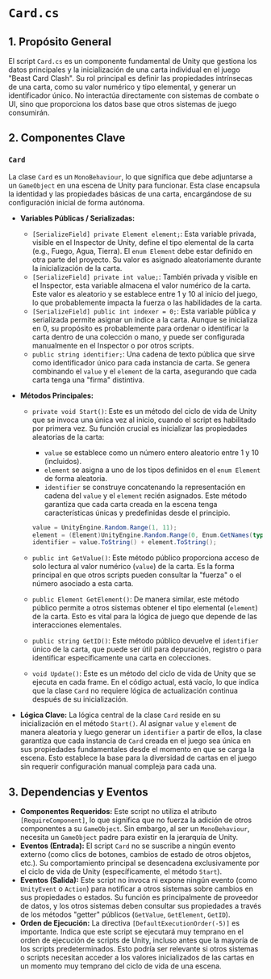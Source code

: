 # `Card.cs`

## 1. Propósito General

El script `Card.cs` es un componente fundamental de Unity que gestiona los datos principales y la inicialización de una carta individual en el juego "Beast Card Clash". Su rol principal es definir las propiedades intrínsecas de una carta, como su valor numérico y tipo elemental, y generar un identificador único. No interactúa directamente con sistemas de combate o UI, sino que proporciona los datos base que otros sistemas de juego consumirán.

## 2. Componentes Clave

### `Card`

La clase `Card` es un `MonoBehaviour`, lo que significa que debe adjuntarse a un `GameObject` en una escena de Unity para funcionar. Esta clase encapsula la identidad y las propiedades básicas de una carta, encargándose de su configuración inicial de forma autónoma.

*   **Variables Públicas / Serializadas:**
    *   `[SerializeField] private Element element;`: Esta variable privada, visible en el Inspector de Unity, define el tipo elemental de la carta (e.g., Fuego, Agua, Tierra). El `enum Element` debe estar definido en otra parte del proyecto. Su valor es asignado aleatoriamente durante la inicialización de la carta.
    *   `[SerializeField] private int value;`: También privada y visible en el Inspector, esta variable almacena el valor numérico de la carta. Este valor es aleatorio y se establece entre 1 y 10 al inicio del juego, lo que probablemente impacta la fuerza o las habilidades de la carta.
    *   `[SerializeField] public int indexer = 0;`: Esta variable pública y serializada permite asignar un índice a la carta. Aunque se inicializa en 0, su propósito es probablemente para ordenar o identificar la carta dentro de una colección o mano, y puede ser configurada manualmente en el Inspector o por otros scripts.
    *   `public string identifier;`: Una cadena de texto pública que sirve como identificador único para cada instancia de carta. Se genera combinando el `value` y el `element` de la carta, asegurando que cada carta tenga una "firma" distintiva.

*   **Métodos Principales:**
    *   `private void Start()`: Este es un método del ciclo de vida de Unity que se invoca una única vez al inicio, cuando el script es habilitado por primera vez. Su función crucial es inicializar las propiedades aleatorias de la carta:
        *   `value` se establece como un número entero aleatorio entre 1 y 10 (incluidos).
        *   `element` se asigna a uno de los tipos definidos en el `enum Element` de forma aleatoria.
        *   `identifier` se construye concatenando la representación en cadena del `value` y el `element` recién asignados.
        Este método garantiza que cada carta creada en la escena tenga características únicas y predefinidas desde el principio.

        ```csharp
        value = UnityEngine.Random.Range(1, 11);
        element = (Element)UnityEngine.Random.Range(0, Enum.GetNames(typeof(Element)).Length);
        identifier = value.ToString() + element.ToString();
        ```
    *   `public int GetValue()`: Este método público proporciona acceso de solo lectura al valor numérico (`value`) de la carta. Es la forma principal en que otros scripts pueden consultar la "fuerza" o el número asociado a esta carta.
    *   `public Element GetElement()`: De manera similar, este método público permite a otros sistemas obtener el tipo elemental (`element`) de la carta. Esto es vital para la lógica de juego que depende de las interacciones elementales.
    *   `public string GetID()`: Este método público devuelve el `identifier` único de la carta, que puede ser útil para depuración, registro o para identificar específicamente una carta en colecciones.
    *   `void Update()`: Este es un método del ciclo de vida de Unity que se ejecuta en cada frame. En el código actual, está vacío, lo que indica que la clase `Card` no requiere lógica de actualización continua después de su inicialización.

*   **Lógica Clave:**
    La lógica central de la clase `Card` reside en su inicialización en el método `Start()`. Al asignar `value` y `element` de manera aleatoria y luego generar un `identifier` a partir de ellos, la clase garantiza que cada instancia de `Card` creada en el juego sea única en sus propiedades fundamentales desde el momento en que se carga la escena. Esto establece la base para la diversidad de cartas en el juego sin requerir configuración manual compleja para cada una.

## 3. Dependencias y Eventos

*   **Componentes Requeridos:** Este script no utiliza el atributo `[RequireComponent]`, lo que significa que no fuerza la adición de otros componentes a su `GameObject`. Sin embargo, al ser un `MonoBehaviour`, necesita un `GameObject` padre para existir en la jerarquía de Unity.
*   **Eventos (Entrada):** El script `Card` no se suscribe a ningún evento externo (como clics de botones, cambios de estado de otros objetos, etc.). Su comportamiento principal se desencadena exclusivamente por el ciclo de vida de Unity (específicamente, el método `Start`).
*   **Eventos (Salida):** Este script no invoca ni expone ningún evento (como `UnityEvent` o `Action`) para notificar a otros sistemas sobre cambios en sus propiedades o estados. Su función es principalmente de proveedor de datos, y los otros sistemas deben consultar sus propiedades a través de los métodos "getter" públicos (`GetValue`, `GetElement`, `GetID`).
*   **Orden de Ejecución:** La directiva `[DefaultExecutionOrder(-5)]` es importante. Indica que este script se ejecutará muy temprano en el orden de ejecución de scripts de Unity, incluso antes que la mayoría de los scripts predeterminados. Esto podría ser relevante si otros sistemas o scripts necesitan acceder a los valores inicializados de las cartas en un momento muy temprano del ciclo de vida de una escena.